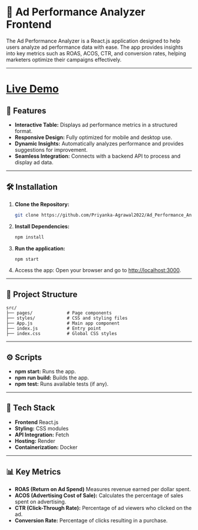 # 🚀 Ad Performance Analyzer Frontend

The Ad Performance Analyzer is a React.js application designed to help users analyze ad performance data with ease. The app provides insights into key metrics such as ROAS, ACOS, CTR, and conversion rates, helping marketers optimize their campaigns effectively.

---

# [Live Demo](https://ad-performance-analyzer-agent-frontend.onrender.com)


## 🌟 Features

- **Interactive Table:** Displays ad performance metrics in a structured format.
- **Responsive Design:** Fully optimized for mobile and desktop use.
- **Dynamic Insights:** Automatically analyzes performance and provides suggestions for improvement.
- **Seamless Integration:** Connects with a backend API to process and display ad data.

---

## 🛠️ Installation

1. **Clone the Repository:**
   ```bash
   git clone https://github.com/Priyanka-Agrawal2022/Ad_Performance_Analyzer_Agent_Frontend.git
   ```

2. **Install Dependencies:**
   ```bash
   npm install
   ```

3. **Run the application:**
   ```bash
   npm start
   ```

4. Access the app: Open your browser and go to [http://localhost:3000](http://localhost:3000).

---

## 📁 Project Structure
```
src/
├── pages/             # Page components
├── styles/            # CSS and styling files
├── App.js             # Main app component
├── index.js           # Entry point
├── index.css          # Global CSS styles
```

---

## ⚙️ Scripts

- **npm start:** Runs the app.
- **npm run build:** Builds the app.
- **npm test:** Runs available tests (if any).

---

## 🧰 Tech Stack

- **Frontend** React.js
- **Styling:** CSS modules
- **API Integration:** Fetch
- **Hosting:** Render
- **Containerization:** Docker

---

## 📊 Key Metrics

- **ROAS (Return on Ad Spend)** Measures revenue earned per dollar spent.
- **ACOS (Advertising Cost of Sale):** Calculates the percentage of sales spent on advertising.
- **CTR (Click-Through Rate):** Percentage of ad viewers who clicked on the ad.
- **Conversion Rate:** Percentage of clicks resulting in a purchase.